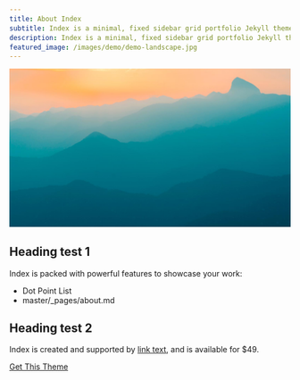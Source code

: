 ```yaml
---
title: About Index
subtitle: Index is a minimal, fixed sidebar grid portfolio Jekyll theme. Perfect for designers, artists, photographers and developers to use for their portfolio website.
description: Index is a minimal, fixed sidebar grid portfolio Jekyll theme.
featured_image: /images/demo/demo-landscape.jpg
---
```


![](/images/demo/demo-landscape.jpg)

## Heading test 1

Index is packed with powerful features to showcase your work:

* Dot Point List
* master/_pages/about.md


## Heading test 2

Index is created and supported by [link text](https://linkurl), and is available for $49.

<a href="https://jekyllthemes.io/theme/index-portfolio-jekyll-theme" class="button button--large">Get This Theme</a>
